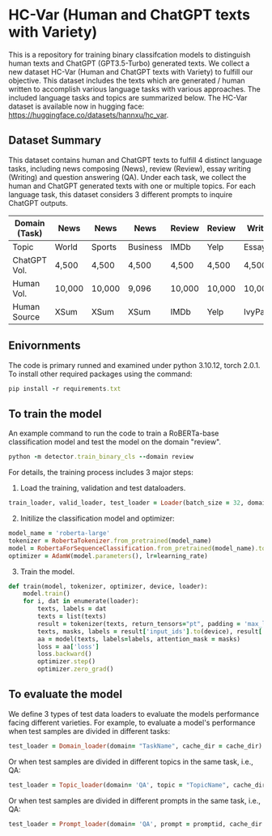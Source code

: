 # HC-Var (Human and ChatGPT texts with Variety)
This is a repository for training binary classifcation models to distinguish human texts and ChatGPT (GPT3.5-Turbo) generated texts.
We collect a new dataset HC-Var (Human and ChatGPT texts with Variety) to fulfill our objective. 
This dataset includes the texts which are generated / human written to accomplish various language tasks with various approaches. 
The included language tasks and topics are summarized below. 
The HC-Var dataset is available now in hugging face: https://huggingface.co/datasets/hannxu/hc_var. 

## Dataset Summary
This dataset contains human and ChatGPT texts to fulfill 4 distinct language tasks, including news composing (News), review (Review), essay writing (Writing) and question answering (QA). Under each task, 
we collect the human and ChatGPT generated texts with one or multiple topics. 
For each language task, this dataset considers 3 different prompts to inquire ChatGPT outputs. 

| Domain (Task) | News   | News   | News     | Review | Review | Writing  | QA      | QA      | QA      | QA      |
|---------------|--------|--------|----------|--------|--------|----------|---------|---------|---------|---------|
| Topic         | World  | Sports | Business | IMDb   | Yelp   | Essay    | Finance | Histroy | Medical | Science |
| ChatGPT Vol.  | 4,500  | 4,500  | 4,500    | 4,500  | 4,500  | 4,500    | 4,500   | 4,500   | 4,500   | 4,500   |
| Human Vol.    | 10,000 | 10,000 | 9,096    | 10,000 | 10,000 | 10,000   | 10,000  | 10,000  | 10,000  | 10,000  |
| Human Source  | XSum   | XSum   | XSum     | IMDb   | Yelp   | IvyPanda | FiQA    | Reddit  | MedQuad | Reddit  |


## Enivornments
The code is primary runned and examined under python 3.10.12, torch 2.0.1. To install other required packages using the command:
```ruby
pip install -r requirements.txt
```
## To train the model
An example command to run the code to train a RoBERTa-base classification model and test the model on the domain "review".
```ruby
python -m detector.train_binary_cls --domain review 
```
For details, the training process includes 3 major steps:
1. Load the training, validation and test dataloaders.
```ruby
train_loader, valid_loader, test_loader = Loader(batch_size = 32, domain=domain, cache_dir = cache_dir)
```
2. Initilize the classification model and optimizer:
```ruby
model_name = 'roberta-large' 
tokenizer = RobertaTokenizer.from_pretrained(model_name)
model = RobertaForSequenceClassification.from_pretrained(model_name).to(device)
optimizer = AdamW(model.parameters(), lr=learning_rate)
```
3. Train the model.
```ruby
def train(model, tokenizer, optimizer, device, loader):
    model.train()
    for i, dat in enumerate(loader):
        texts, labels = dat
        texts = list(texts)
        result = tokenizer(texts, return_tensors="pt", padding = 'max_length', max_length = 256, truncation=True)
        texts, masks, labels = result['input_ids'].to(device), result['attention_mask'].to(device), labels.to(device)
        aa = model(texts, labels=labels, attention_mask = masks)
        loss = aa['loss']
        loss.backward()
        optimizer.step()
        optimizer.zero_grad()
```
## To evaluate the model
We define 3 types of test data loaders to evaluate the models performance facing different varieties.
For example, to evaluate a model's performance when test samples are divided in different tasks:
```ruby
test_loader = Domain_loader(domain= "TaskName", cache_dir = cache_dir)  ## TaskName can be News, Review, Writing, QA
```
Or when test samples are divided in different topics in the same task, i.e., QA:
```ruby
test_loader = Topic_loader(domain= 'QA', topic = "TopicName", cache_dir = cache_dir)  ## TopicName can be history, finance, medical, science
```
Or when test samples are divided in different prompts in the same task, i.e., QA:
```ruby
test_loader = Prompt_loader(domain= 'QA', prompt = promptid, cache_dir = cache_dir)  ## promptid can be "P1", "P2", "P3"
```

